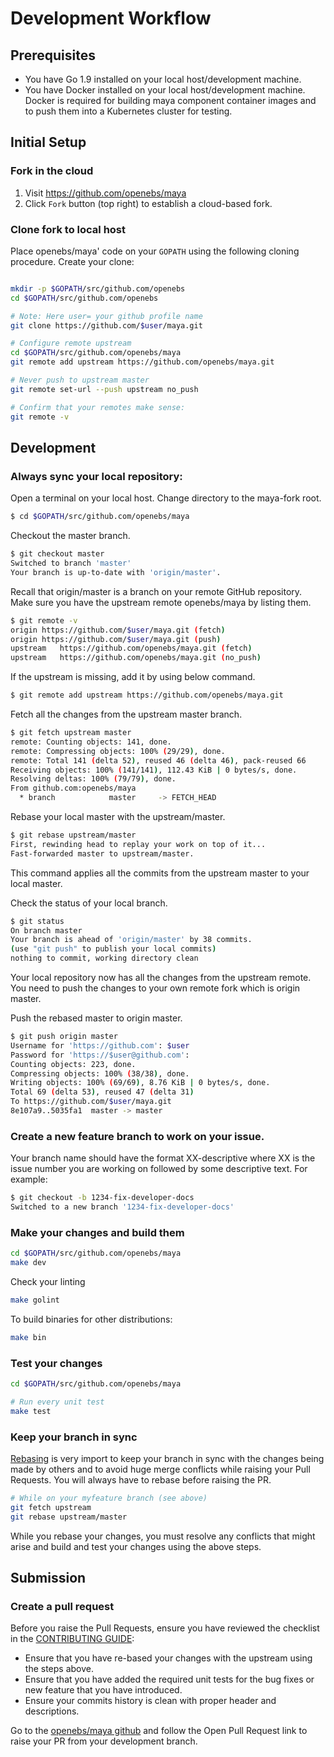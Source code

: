 # Development Workflow

## Prerequisites

* You have Go 1.9 installed on your local host/development machine.
* You have Docker installed on your local host/development machine. Docker is required for building maya component container images and to push them into a Kubernetes cluster for testing. 

## Initial Setup

### Fork in the cloud

1. Visit https://github.com/openebs/maya
2. Click `Fork` button (top right) to establish a cloud-based fork.

### Clone fork to local host

Place openebs/maya' code on your `GOPATH` using the following cloning procedure.
Create your clone:

```sh

mkdir -p $GOPATH/src/github.com/openebs
cd $GOPATH/src/github.com/openebs

# Note: Here user= your github profile name
git clone https://github.com/$user/maya.git

# Configure remote upstream
cd $GOPATH/src/github.com/openebs/maya
git remote add upstream https://github.com/openebs/maya.git

# Never push to upstream master
git remote set-url --push upstream no_push

# Confirm that your remotes make sense:
git remote -v
```


## Development

### Always sync your local repository:
Open a terminal on your local host. Change directory to the maya-fork root.

```sh
$ cd $GOPATH/src/github.com/openebs/maya
```

 Checkout the master branch.

 ```sh
 $ git checkout master
 Switched to branch 'master'
 Your branch is up-to-date with 'origin/master'.
 ```

 Recall that origin/master is a branch on your remote GitHub repository.
 Make sure you have the upstream remote openebs/maya by listing them.

 ```sh
 $ git remote -v
 origin	https://github.com/$user/maya.git (fetch)
 origin	https://github.com/$user/maya.git (push)
 upstream	https://github.com/openebs/maya.git (fetch)
 upstream	https://github.com/openebs/maya.git (no_push)
 ```

 If the upstream is missing, add it by using below command.

 ```sh
 $ git remote add upstream https://github.com/openebs/maya.git
 ```
 Fetch all the changes from the upstream master branch.

 ```sh
 $ git fetch upstream master
 remote: Counting objects: 141, done.
 remote: Compressing objects: 100% (29/29), done.
 remote: Total 141 (delta 52), reused 46 (delta 46), pack-reused 66
 Receiving objects: 100% (141/141), 112.43 KiB | 0 bytes/s, done.
 Resolving deltas: 100% (79/79), done.
 From github.com:openebs/maya
   * branch            master     -> FETCH_HEAD
 ```

 Rebase your local master with the upstream/master.

 ```sh
 $ git rebase upstream/master
 First, rewinding head to replay your work on top of it...
 Fast-forwarded master to upstream/master.
 ```
 This command applies all the commits from the upstream master to your local master.

 Check the status of your local branch.

 ```sh
 $ git status
 On branch master
 Your branch is ahead of 'origin/master' by 38 commits.
 (use "git push" to publish your local commits)
 nothing to commit, working directory clean
 ```
 Your local repository now has all the changes from the upstream remote. You need to push the changes to your own remote fork which is origin master.

 Push the rebased master to origin master.

 ```sh
 $ git push origin master
 Username for 'https://github.com': $user
 Password for 'https://$user@github.com':
 Counting objects: 223, done.
 Compressing objects: 100% (38/38), done.
 Writing objects: 100% (69/69), 8.76 KiB | 0 bytes/s, done.
 Total 69 (delta 53), reused 47 (delta 31)
 To https://github.com/$user/maya.git
 8e107a9..5035fa1  master -> master
 ```

### Create a new feature branch to work on your issue.
 Your branch name should have the format XX-descriptive where XX is the issue number you are working on followed by some descriptive text. For example:

 ```sh
 $ git checkout -b 1234-fix-developer-docs
 Switched to a new branch '1234-fix-developer-docs'
 ```

### Make your changes and build them 

 ```sh
 cd $GOPATH/src/github.com/openebs/maya
 make dev
 ```

 Check your linting

 ```sh
 make golint
 ```

 To build binaries for other distributions:

 ```sh
 make bin
 ```

### Test your changes

 ```sh
 cd $GOPATH/src/github.com/openebs/maya

 # Run every unit test
 make test
 ```

### Keep your branch in sync

[Rebasing](https://git-scm.com/docs/git-rebase) is very import to keep your branch in sync with the changes being made by others and to avoid huge merge conflicts while raising your Pull Requests. You will always have to rebase before raising the PR. 

```sh
# While on your myfeature branch (see above)
git fetch upstream
git rebase upstream/master
```

While you rebase your changes, you must resolve any conflicts that might arise and build and test your changes using the above steps. 

## Submission

### Create a pull request

Before you raise the Pull Requests, ensure you have reviewed the checklist in the [CONTRIBUTING GUIDE](../CONTRIBUTING.md):
- Ensure that you have re-based your changes with the upstream using the steps above.
- Ensure that you have added the required unit tests for the bug fixes or new feature that you have introduced. 
- Ensure your commits history is clean with proper header and descriptions.

Go to the [openebs/maya github](https://github.com/openebs/maya) and follow the Open Pull Request link to raise your PR from your development branch.



